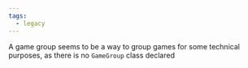 ```yaml
---
tags:
  - legacy
---
```

A game group seems to be a way to group games for some technical purposes, as there is no `GameGroup` class declared